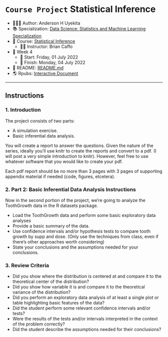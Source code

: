 `Course Project` Statistical Inference
================

-   👨🏻‍💻 Author: Anderson H Uyekita
-   📚 Specialization: <a
    href="https://www.coursera.org/specializations/data-science-statistics-machine-learning"
    target="_blank" rel="noopener">Data Science: Statistics and Machine
    Learning Specialization</a>
-   📖 Course:
    <a href="https://www.coursera.org/learn/statistical-inference"
    target="_blank" rel="noopener">Statistical Inference</a>
    -   🧑‍🏫 Instructor: Brian Caffo
-   📆 Week 4
    -   🚦 Start: Friday, 01 July 2022
    -   🏁 Finish: Monday, 04 July 2022
-   📄 README: [README.md](./README.md)
-   🌎 Rpubs: [Interactive
    Document](https://rpubs.com/AndersonUyekita/part-2_course-project_statistical-inference)

------------------------------------------------------------------------

## Instructions

### 1. Introduction

The project consists of two parts:

-   A simulation exercise.
-   Basic inferential data analysis.

You will create a report to answer the questions. Given the nature of
the series, ideally you’ll use knitr to create the reports and convert
to a pdf. (I will post a very simple introduction to knitr). However,
feel free to use whatever software that you would like to create your
pdf.

Each pdf report should be no more than 3 pages with 3 pages of
supporting appendix material if needed (code, figures, etcetera).

### 2. Part 2: Basic Inferential Data Analysis Instructions

Now in the second portion of the project, we’re going to analyze the
ToothGrowth data in the R datasets package.

-   Load the ToothGrowth data and perform some basic exploratory data
    analyses
-   Provide a basic summary of the data.
-   Use confidence intervals and/or hypothesis tests to compare tooth
    growth by supp and dose. (Only use the techniques from class, even
    if there’s other approaches worth considering)
-   State your conclusions and the assumptions needed for your
    conclusions.

### 3. Review Criteria

-   Did you show where the distribution is centered at and compare it to
    the theoretical center of the distribution?
-   Did you show how variable it is and compare it to the theoretical
    variance of the distribution?
-   Did you perform an exploratory data analysis of at least a single
    plot or table highlighting basic features of the data?
-   Did the student perform some relevant confidence intervals and/or
    tests?
-   Were the results of the tests and/or intervals interpreted in the
    context of the problem correctly?
-   Did the student describe the assumptions needed for their
    conclusions?
